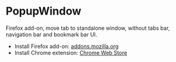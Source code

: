 # PopupWindow
Firefox add-on, move tab to standalone window, without tabs bar, navigation bar and bookmark bar UI.

* Install Firefox add-on: [addons.mozilla.org](https://addons.mozilla.org/firefox/addon/popup-window/)
* Install Chrome extension: [Chrome Web Store](https://chrome.google.com/webstore/detail/popup-window/nnlippelgfbglbhiccffmnmlnhmbjjpe)
